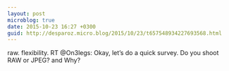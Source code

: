 ```yaml
---
layout: post
microblog: true
date: 2015-10-23 16:27 +0300
guid: http://desparoz.micro.blog/2015/10/23/t657548934227693568.html
---
```

raw. flexibility.  RT @On3legs: Okay, let’s do a quick survey. Do you shoot RAW or JPEG? and Why?
